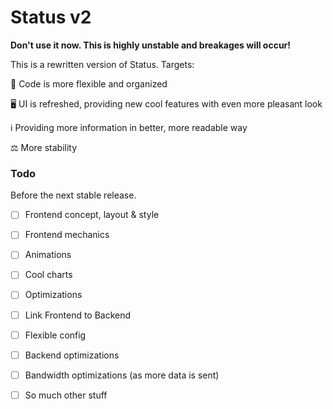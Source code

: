 # Status v2

**Don't use it now. This is highly unstable and breakages will occur!**

This is a rewritten version of Status. Targets:

🔨 Code is more flexible and organized

🖥️ UI is refreshed, providing new cool features with even more pleasant look

ℹ️ Providing more information in better, more readable way

⚖️ More stability


### Todo

Before the next stable release.

- [ ] Frontend concept, layout & style

- [ ] Frontend mechanics

- [ ] Animations

- [ ] Cool charts

- [ ] Optimizations

- [ ] Link Frontend to Backend

- [ ] Flexible config

- [ ] Backend optimizations

- [ ] Bandwidth optimizations (as more data is sent)

- [ ] So much other stuff
